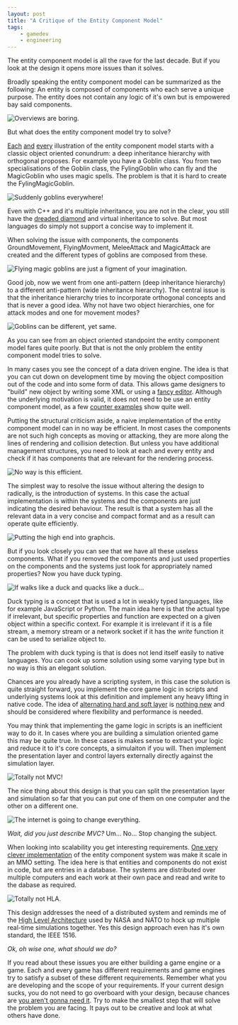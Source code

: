 ```yaml
---
layout: post
title: "A Critique of the Entity Component Model"
tags:
    - gamedev
    - engineering
---
```


The entity component model is all the rave for the last decade. But if you look
at the design it opens more issues than it solves. 

Broadly speaking the entity component model can be summarized as the following: 
An entity is composed of components who each serve a unique purpose. The entity
does not contain any logic of it's own but is empowered bay said components.  

<img class="img-responsive" src="/media/ecm/ecm-intro.png" alt="Overviews are boring." />

But what does the entity component model try to solve?

<!--more-->

[Each][1] [and][2] [every][3] illustration of the entity component model starts
with a classic object oriented conundrum: a deep inheritance hierarchy with 
orthogonal proposes. For example you have a Goblin class. You from two 
specialisations of the Goblin class, the FylingGoblin who can fly and the 
MagicGoblin who uses magic spells. The problem is that it is hard to create 
the FylingMagicGoblin. 

<img class="img-responsive" src="/media/ecm/dreaded-diamond.png" alt="Suddenly goblins everywhere!" />

Even with C++ and it's multiple inheritance, you are not in the clear, you still
have the [dreaded diamond][4] and virtual inheritance to solve. But most 
languages do simply not support a concise way to implement it. 

When solving the issue with components, the components GroundMovement, FlyingMovment,
MeleeAttack and MagicAttack are created and the different types of goblins are
composed from these. 

<img class="img-responsive" src="/media/ecm/flying-magic-goblin.png" alt="Flying magic goblins are just a figment of your imagination." />

Good job, now we went from one anti-pattern (deep inheritance hierarchy) to a 
different anti-pattern (wide inheritance hierarchy). The central issue is that 
the inheritance hierarchy tries to incorporate orthogonal concepts and that is
never a good idea. Why not have two object hierarchies, one for attack modes
and one for movement modes?

<img class="img-responsive" src="/media/ecm/goblin-sanity.png" alt="Goblins can be different, yet same." />

As you can see from an object oriented standpoint the entity component model
fares quite poorly. But that is not the only problem the entity component model
tries to solve.

In many cases you see the concept of a data driven engine. The idea is that you
can cut down on development time by moving the object composition out of the
code and into some form of data. This allows game designers to "build" new 
object by writing some XML or using a [fancy editor][5]. Although the 
underlying motivation is valid, it does not need to be use an entity component 
model, as a few [counter examples][6] show quite well.

Putting the structural criticism aside, a naive implementation of the entity 
component model can in no way be efficient. In most cases the components are 
not such high concepts as moving or attacking, they are more along the
lines of rendering and collision detection. But unless you have additional 
management structures, you need to look at each and every entity and
check if it has components that are relevant for the rendering process. 

<img class="img-responsive" src="/media/ecm/inefficient.png" alt="No way is this efficient." />

The simplest way to resolve the issue without altering the design to radically,
is the introduction of systems. In this case the actual implementation is
within the systems and the components are just indicating the desired behaviour.
The result is that a system has all the relevant data in a very concise and 
compact format and as a result can operate quite efficiently.

<img class="img-responsive" src="/media/ecm/better-graphics.png" alt="Putting the high end into graphcis." />

But if you look closely you can see that we have all these useless components. 
What if you removed the components and just used properties on the components and
the systems just look for appropriately named properties? Now you have duck typing. 

<img class="img-responsive" src="/media/ecm/duck-typing.png" alt="If walks like a duck and quacks like a duck..." />

Duck typing is a concept that is used a lot in weakly typed languages, like 
for example JavaScript or Python. The main idea here is that the actual type 
if irrelevant, but specific properties and function are expected on a given
object within a specific context. For example it is irrelevant if it is a 
file stream, a memory stream or a network socket if it has the *write* function 
it can be used to serialize object to.

The problem with duck typing is that is does not lend itself easily to native 
languages. You can cook up some solution using some varying type but in no 
way is this an elegant solution. 

Chances are you already have a scripting system, in this case the solution is
quite straight forward, you implement the core game logic in scripts and 
underlying systems look at this definition and implement any heavy lifting in
native code. The idea of [alternating hard and soft layer][7] is [nothing new][8]
and should be considered where flexibility and performance is needed.

You may think that implementing the game logic in scripts is an inefficient way
to do it. In cases where you are building a simulation oriented game this
may be quite true. In these cases is makes sense to extract your logic and reduce
it to it's core concepts, a simulaiton if you will. Then implement the 
presentation layer and control layers externally directly against the simulation 
layer. 

<img class="img-responsive" src="/media/ecm/totally-not-mvc.png" alt="Totally not MVC!" />

The nice thing about this design is that you can split the presentation layer and
simulation so far that you can put one of them on one computer and the other 
on a different one. 

<img class="img-responsive" src="/media/ecm/mvc-network.png" alt="The internet is going to change everything." />

*Wait, did you just describe MVC?* Um... No... Stop changing the subject. 

When looking into scalability you get interesting requirements. [One very clever
implementation][9] of the entity component system was make it scale in an MMO 
setting. The idea here is that entities and components do not exist in code, 
but are entries in a database. The systems are distributed over multiple 
computers and each work at their own pace and read and write to the dabase as 
required. 

<img class="img-responsive" src="/media/ecm/mmo-ecm.png" alt="Totally not HLA." />

This design addresses the need of a distributed system and reminds me of the 
[High Level Architecture][10] used by NASA and NATO to hock up multiple real-time 
simulations together. Yes this design approach even has it's own standard, the 
IEEE 1516.

*Ok, oh wise one, what should we do?* 

If you read about these issues you are either building a game engine or a game. 
Each and every game has different requirements and game engines try to satisfy a
subset of these different requirements. Remember what you are developing and the
scope of your requirements. If your current design sucks, you do not need to go
overboard with your design, because chances are [you aren't gonna need it][11]. 
Try to make the smallest step that will solve the problem you are facing. It
pays out to be creative and look at what others have done.

[1]: http://piemaster.net/2011/07/entity-component-primer/
[2]: http://gameprogrammingpatterns.com/component.html
[3]: http://cowboyprogramming.com/2007/01/05/evolve-your-heirachy/
[4]: http://www.parashift.com/c++-faq/mi-diamond.html
[5]: http://unity3d.com/
[6]: https://www.unrealengine.com/
[7]: http://c2.com/cgi/wiki?AlternateHardAndSoftLayers
[8]: http://www.panda3d.org/
[9]: http://t-machine.org/index.php/2007/09/03/entity-systems-are-the-future-of-mmog-development-part-1/
[10]: https://en.wikipedia.org/wiki/High-level_architecture_(simulation)
[11]: https://en.wikipedia.org/wiki/You_aren't_gonna_need_it
